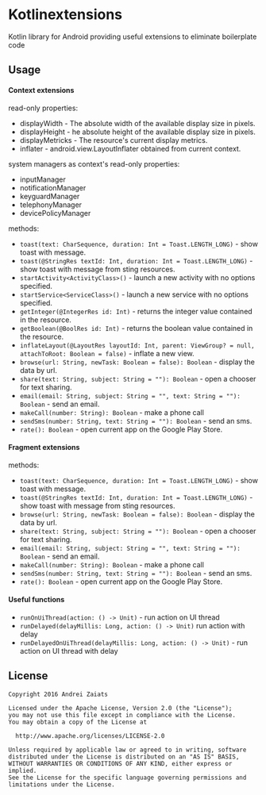 # Kotlinextensions
Kotlin library for Android providing useful extensions to eliminate boilerplate code

## Usage

#### Context extensions

read-only properties:

- displayWidth - The absolute width of the available display size in pixels.
- displayHeight - he absolute height of the available display size in pixels.
- displayMetricks - The resource's current display metrics.
- inflater - android.view.LayoutInflater obtained from current context.

system managers as context's read-only properties:

- inputManager
- notificationManager
- keyguardManager
- telephonyManager
- devicePolicyManager

methods:

- `toast(text: CharSequence, duration: Int = Toast.LENGTH_LONG)` - show toast with message.
- `toast(@StringRes textId: Int, duration: Int = Toast.LENGTH_LONG)` - show toast with message from sting resources.
- `startActivity<ActivityClass>()` - launch a new activity with no options specified.
- `startService<ServiceClass>()` - launch a new service with no options specified.
- `getInteger(@IntegerRes id: Int)` - returns the integer value contained in the resource.
- `getBoolean(@BoolRes id: Int)` - returns the boolean value contained in the resource.
- `inflateLayout(@LayoutRes layoutId: Int, parent: ViewGroup? = null, attachToRoot: Boolean = false)` - inflate a new view.
- `browse(url: String, newTask: Boolean = false): Boolean` - display the data by url.
- `share(text: String, subject: String = ""): Boolean` - open a chooser for text sharing.
- `email(email: String, subject: String = "", text: String = ""): Boolean` - send an email.
- `makeCall(number: String): Boolean` - make a phone call
- `sendSms(number: String, text: String = ""): Boolean` - send an sms.
- `rate(): Boolean` - open current app on the Google Play Store.

#### Fragment extensions

methods:

- `toast(text: CharSequence, duration: Int = Toast.LENGTH_LONG)` - show toast with message.
- `toast(@StringRes textId: Int, duration: Int = Toast.LENGTH_LONG)` - show toast with message from sting resources.
- `browse(url: String, newTask: Boolean = false): Boolean` - display the data by url.
- `share(text: String, subject: String = ""): Boolean` - open a chooser for text sharing.
- `email(email: String, subject: String = "", text: String = ""): Boolean` - send an email.
- `makeCall(number: String): Boolean` - make a phone call
- `sendSms(number: String, text: String = ""): Boolean` - send an sms.
- `rate(): Boolean` - open current app on the Google Play Store.

#### Useful functions

- `runOnUiThread(action: () -> Unit)` - run action on UI thread
- `runDelayed(delayMillis: Long, action: () -> Unit)` run action with delay
- `runDelayedOnUiThread(delayMillis: Long, action: () -> Unit)` - run action on UI thread with delay

## License
    Copyright 2016 Andrei Zaiats

    Licensed under the Apache License, Version 2.0 (the "License");
    you may not use this file except in compliance with the License.
    You may obtain a copy of the License at

      http://www.apache.org/licenses/LICENSE-2.0

    Unless required by applicable law or agreed to in writing, software
    distributed under the License is distributed on an "AS IS" BASIS,
    WITHOUT WARRANTIES OR CONDITIONS OF ANY KIND, either express or implied.
    See the License for the specific language governing permissions and
    limitations under the License.
